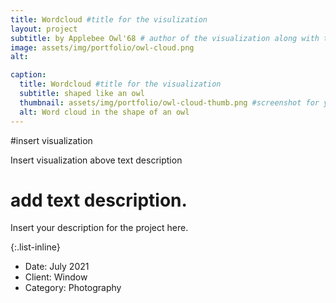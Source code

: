```yaml
---
title: Wordcloud #title for the visulization
layout: project
subtitle: by Applebee Owl'68 # author of the visualization along with the class year 
image: assets/img/portfolio/owl-cloud.png
alt:

caption:
  title: Wordcloud #title for the visualization
  subtitle: shaped like an owl
  thumbnail: assets/img/portfolio/owl-cloud-thumb.png #screenshot for your visualization. 
  alt: Word cloud in the shape of an owl
---
```


#insert visualization 

Insert visualization above text description

# add text description. 

Insert your description for the project here.

{:.list-inline}
- Date: July 2021
- Client: Window
- Category: Photography
